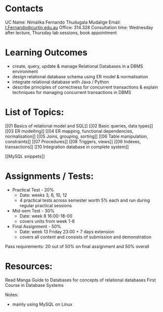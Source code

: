 # Contacts
UC Name: Nimalika Fernando Thudugala Mudalige
Email: t.Fernando@curtin.edu.au
Office: 314.328
Consultation time: Wednesday after lecture, Thursday lab sessions, book appointment

# Learning Outcomes
- create, query, update & manage Relational Databases in a DBMS environment
- design relational database schema using ER model & normalisation
- integrate relational database with Java / Python
- describe principles of correctness for concurrent transactions & explain techniques for managing concurrent transactions in DBMS


# List of Topics:
[[01 Basics of relational model and SQL]]
[[02 Basic queries, data types]]
[[03 ER modelling]]
[[04 ER mapping, functional dependencies, normalisation]]
[[05 Joins, grouping, sorting]]
[[06 Table manipulation, constraints]]
[[07 Procedures]]
[[08 Triggers, views]]
[[09 Indexes, transactions]]
[[10 Integration database in complete system]]

[[MySQL snippets]]
# Assignments / Tests:
- Practical Test - 20%
	- Date: weeks 3, 6, 10, 12
	- 4 practical tests across semester worth 5% each and run during regular practical sessions
- Mid-sem Test - 30%
	- Date: week 8 16:00-18-00
	- covers units from week 1-6
- Final Assignment - 50%
	- Date: week 13 Friday 23:00 + 7 days extension
	- covers all content and consists of submission and demonstration

Pass requirements: 20 out of 50% on final assignment and 50% overall

# Resources:
Read Manga Guide to Databases for concepts of relational databases
First Course in Database Systems

Notes:
- mainly using MySQL on Linux